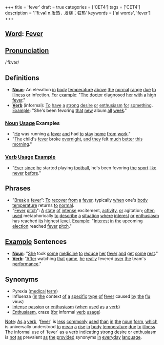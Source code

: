 +++
title = 'fever'
draft = true
categories = ['CET4']
tags = ['CET4']
description = '[ˈfiːvə] n.发热，发烧；狂热'
keywords = ['ai words', 'fever']
+++

## [Word](/en/post/word/): [Fever](/en/post/fever/)

## [Pronunciation](/en/post/pronunciation/)
/ˈfiːvər/

## Definitions
- **[Noun](/en/post/noun/)**: An elevation [in](/en/post/in/) [body](/en/post/body/) [temperature](/en/post/temperature/) [above](/en/post/above/) [the](/en/post/the/) [normal](/en/post/normal/) [range](/en/post/range/) [due](/en/post/due/) [to](/en/post/to/) [illness](/en/post/illness/) [or](/en/post/or/) infection. [For](/en/post/for/) [example](/en/post/example/): "[The](/en/post/the/) [doctor](/en/post/doctor/) diagnosed [her](/en/post/her/) [with](/en/post/with/) [a](/en/post/a/) [high](/en/post/high/) [fever](/en/post/fever/)."
- **[Verb](/en/post/verb/)** (informal): [To](/en/post/to/) [have](/en/post/have/) [a](/en/post/a/) [strong](/en/post/strong/) [desire](/en/post/desire/) [or](/en/post/or/) [enthusiasm](/en/post/enthusiasm/) [for](/en/post/for/) [something](/en/post/something/). [Example](/en/post/example/): "She's been fevoring [that](/en/post/that/) [new](/en/post/new/) album [all](/en/post/all/) [week](/en/post/week/)."

### [Noun](/en/post/noun/) [Usage](/en/post/usage/) Examples
- "[He](/en/post/he/) was running [a](/en/post/a/) [fever](/en/post/fever/) [and](/en/post/and/) had [to](/en/post/to/) [stay](/en/post/stay/) [home](/en/post/home/) [from](/en/post/from/) [work](/en/post/work/)."
- "[The](/en/post/the/) child's [fever](/en/post/fever/) broke [overnight](/en/post/overnight/), [and](/en/post/and/) [they](/en/post/they/) felt [much](/en/post/much/) [better](/en/post/better/) [this](/en/post/this/) [morning](/en/post/morning/)."

### [Verb](/en/post/verb/) [Usage](/en/post/usage/) [Example](/en/post/example/)
- "[Ever](/en/post/ever/) [since](/en/post/since/) [he](/en/post/he/) started playing [football](/en/post/football/), he's been fevoring [the](/en/post/the/) [sport](/en/post/sport/) [like](/en/post/like/) [never](/en/post/never/) [before](/en/post/before/)."

## Phrases
- "[Break](/en/post/break/) [a](/en/post/a/) [fever](/en/post/fever/)": [To](/en/post/to/) [recover](/en/post/recover/) [from](/en/post/from/) [a](/en/post/a/) [fever](/en/post/fever/), typically [when](/en/post/when/) one's [body](/en/post/body/) [temperature](/en/post/temperature/) returns [to](/en/post/to/) [normal](/en/post/normal/).
- "[Fever](/en/post/fever/) [pitch](/en/post/pitch/)": [A](/en/post/a/) [state](/en/post/state/) [of](/en/post/of/) [intense](/en/post/intense/) excitement, [activity](/en/post/activity/), [or](/en/post/or/) agitation; [often](/en/post/often/) [used](/en/post/used/) metaphorically [to](/en/post/to/) [describe](/en/post/describe/) [a](/en/post/a/) [situation](/en/post/situation/) [where](/en/post/where/) [interest](/en/post/interest/) [or](/en/post/or/) [enthusiasm](/en/post/enthusiasm/) has reached [its](/en/post/its/) highest [level](/en/post/level/). [Example](/en/post/example/): "[Interest](/en/post/interest/) [in](/en/post/in/) [the](/en/post/the/) upcoming [election](/en/post/election/) reached [fever](/en/post/fever/) [pitch](/en/post/pitch/)."

## [Example](/en/post/example/) Sentences
- **[Noun](/en/post/noun/)**: "[She](/en/post/she/) took [some](/en/post/some/) [medicine](/en/post/medicine/) [to](/en/post/to/) [reduce](/en/post/reduce/) [her](/en/post/her/) [fever](/en/post/fever/) [and](/en/post/and/) [get](/en/post/get/) [some](/en/post/some/) [rest](/en/post/rest/)."
- **[Verb](/en/post/verb/)**: "[After](/en/post/after/) watching [that](/en/post/that/) [game](/en/post/game/), [he](/en/post/he/) [really](/en/post/really/) fevered [over](/en/post/over/) [the](/en/post/the/) team's [performance](/en/post/performance/)."

## Synonyms
- Pyrexia ([medical](/en/post/medical/) [term](/en/post/term/))
- Influenza ([in](/en/post/in/) [the](/en/post/the/) context [of](/en/post/of/) [a](/en/post/a/) [specific](/en/post/specific/) [type](/en/post/type/) [of](/en/post/of/) [fever](/en/post/fever/) caused [by](/en/post/by/) [the](/en/post/the/) [flu](/en/post/flu/) virus)
- [Intense](/en/post/intense/) [passion](/en/post/passion/) [or](/en/post/or/) [enthusiasm](/en/post/enthusiasm/) ([when](/en/post/when/) [used](/en/post/used/) [as](/en/post/as/) [a](/en/post/a/) [verb](/en/post/verb/)) 
- [Enthusiasm](/en/post/enthusiasm/), craze ([for](/en/post/for/) informal [verb](/en/post/verb/) [usage](/en/post/usage/)) 

[Note](/en/post/note/): [As](/en/post/as/) [a](/en/post/a/) [verb](/en/post/verb/), '[fever](/en/post/fever/)' is [less](/en/post/less/) [commonly](/en/post/commonly/) [used](/en/post/used/) [than](/en/post/than/) [in](/en/post/in/) [the](/en/post/the/) [noun](/en/post/noun/) [form](/en/post/form/), [which](/en/post/which/) is universally understood [to](/en/post/to/) [mean](/en/post/mean/) [a](/en/post/a/) [rise](/en/post/rise/) [in](/en/post/in/) [body](/en/post/body/) [temperature](/en/post/temperature/) [due](/en/post/due/) [to](/en/post/to/) [illness](/en/post/illness/). [The](/en/post/the/) informal [use](/en/post/use/) [of](/en/post/of/) '[fever](/en/post/fever/)' [as](/en/post/as/) [a](/en/post/a/) [verb](/en/post/verb/) indicating [strong](/en/post/strong/) [desire](/en/post/desire/) [or](/en/post/or/) [enthusiasm](/en/post/enthusiasm/) is [not](/en/post/not/) [as](/en/post/as/) prevalent [as](/en/post/as/) [the](/en/post/the/) [provided](/en/post/provided/) synonyms [in](/en/post/in/) [everyday](/en/post/everyday/) [language](/en/post/language/).
